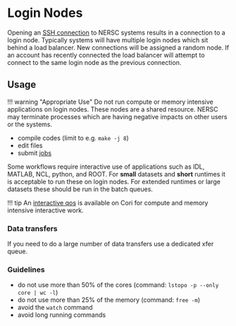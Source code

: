# Login Nodes

Opening an [SSH connection](ssh.md) to NERSC systems results in a
connection to a login node. Typically systems will have multiple login
nodes which sit behind a load balancer. New connections will be
assigned a random node. If an account has recently connected the load
balancer will attempt to connect to the same login node as the
previous connection.

## Usage

!!! warning "Appropriate Use"
	Do not run compute or memory intensive applications on login
	nodes. These nodes are a shared resource. NERSC may terminate
	processes which are having negative impacts on other users or the
	systems.

* compile codes (limit to e.g. `make -j 8`)
* edit files
* submit [jobs](../jobs/index.md)

Some workflows require interactive use of applications such as IDL,
MATLAB, NCL, python, and ROOT. For **small** datasets and **short**
runtimes it is acceptable to run these on login nodes. For extended
runtimes or large datasets these should be run in the batch queues.

!!! tip
	An [interactive qos](../jobs/examples/index.md#interactive) is available
	on Cori for compute and memory intensive interactive work.

### Data transfers

If you need to do a large number of data transfers use a dedicated
xfer queue.

### Guidelines

*  do not use more than 50% of the cores (command: `lstopo -p --only
   core | wc -l`)
*  do not use more than 25% of the memory (command: `free -m`)
*  avoid the `watch` command
*  avoid long running commands
